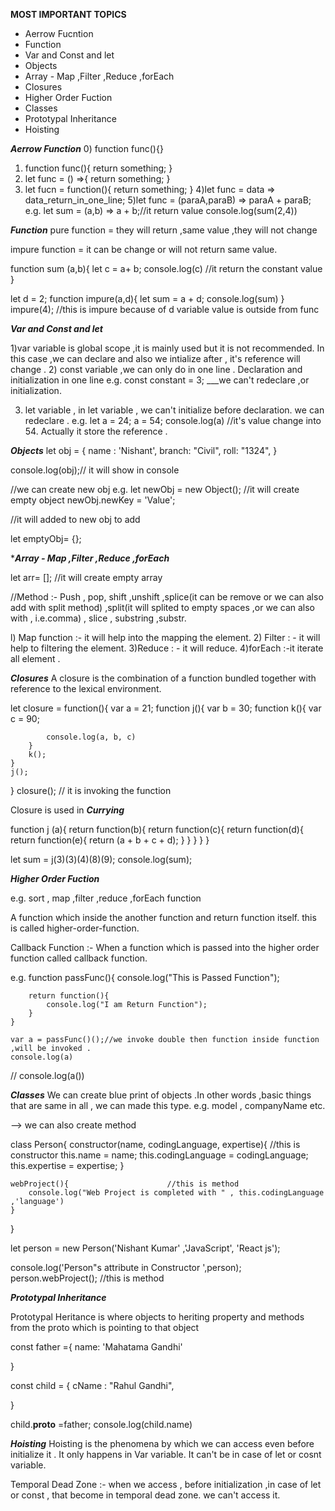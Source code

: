 **MOST IMPORTANT TOPICS**

 * Aerrow Fucntion
 * Function
 * Var and Const and let
 * Objects
 * Array - Map ,Filter ,Reduce ,forEach
 * Closures
 * Higher Order Fuction
 * Classes
 * Prototypal Inheritance
 * Hoisting

 ***Aerrow Function***
0) function func(){}
1) function func(){
    return something;
}
2) let func = () =>{
     return something;
    }
3) let fucn = function(){
     return something;
    }
4)let func = data => data_return_in_one_line;
5)let func = (paraA,paraB) => paraA + paraB;
   e.g.  let sum = (a,b) => a + b;//it return value 
         console.log(sum(2,4)) 


***Function***
pure function = they will return ,same value ,they will not change

impure function = it can be change or will not return same value.

function sum (a,b){
    let c = a+ b;
    console.log(c) //it return the constant value
}

let d = 2;
function impure(a,d){
    let sum = a + d;
    console.log(sum)
}
impure(4); //this is impure because of d variable value is outside from func


***Var and Const and let***

1)var variable is global scope ,it is mainly used but it is not recommended.
    In this case ,we can declare and also we intialize after , it's reference will change .
2) const variable ,we can only do in one line . Declaration and initialization in one line 
   e.g. const  constant = 3;
                 ___we can't redeclare ,or initialization. 

3) let variable , in let variable , we can't initialize before declaration.
             we can redeclare .
             e.g.    let a = 24;
                        a = 54;
                        console.log(a) //it's value change into 54. 
                        Actually it store the reference .




***Objects***
let obj = {
    name : 'Nishant',
    branch: "Civil",
    roll: "1324",
}

console.log(obj);// it will show in console

//we can create new obj e.g.
  let newObj = new Object(); //it will create empty object
       newObj.newKey = 'Value';

//it will added to new obj to add 

let emptyObj= {};



****Array - Map ,Filter ,Reduce ,forEach***

let arr= []; //it will create empty array 

//Method :- Push , pop, shift ,unshift ,splice(it can be remove or we can also add with split method) ,split(it will splited to empty spaces ,or we can also with , i.e.comma) , slice , substring ,substr.

l) Map function :- it will help into the mapping the element.
2) Filter : - it will help to filtering the element.
3)Reduce     : - it will reduce.
4)forEach  :-it iterate all element .


***Closures***
A closure  is the combination of a function bundled together with reference to the lexical environment.


let closure = function(){
    var a = 21;
    function j(){
        var b  = 30;
        function k(){
            var c = 90;

            console.log(a, b, c)
        }
        k();
    }
    j();
}
closure();   // it is invoking the function


Closure is used in ***Currying***


   function j (a){
       return function(b){
           return function(c){
               return function(d){
                   return function(e){
                               return (a + b + c + d);
                   }
               }
           }
       }
   }


let sum = j(3)(3)(4)(8)(9);
console.log(sum);



***Higher Order Fuction***

e.g. sort , map ,filter ,reduce ,forEach  function

A function which inside the another function and return function itself. this is called higher-order-function.


Callback Function :- When a function which is passed into the higher order function called callback function.

e.g. 
    function passFunc(){
        console.log("This is Passed Function");

        return function(){
            console.log("I am Return Function");
        }
    }

    var a = passFunc()();//we invoke double then function inside function ,will be invoked .
    console.log(a)
//     console.log(a())    



***Classes***
We can create blue print of objects .In other words ,basic things that are same in all , we can made this type. e.g. model , companyName etc.

--> we can also create method 

class Person{
    constructor(name, codingLanguage, expertise){       //this is constructor
        this.name = name;
        this.codingLanguage = codingLanguage;
        this.expertise = expertise;
    }


    webProject(){                      //this is method 
        console.log("Web Project is completed with " , this.codingLanguage ,'language')
    }
}

let person = new Person('Nishant Kumar' ,'JavaScript', 'React js');

console.log('Person"s attribute in Constructor ',person);
person.webProject();         //this is method


***Prototypal Inheritance***

Prototypal Heritance is where  objects to heriting property and methods  from the proto which is pointing to that object

const father ={
    name: 'Mahatama Gandhi'

}

const child = {
    cName : "Rahul Gandhi",

}

child.__proto__ =father;
console.log(child.name)


***Hoisting***
Hoisting is the phenomena by which we can access even before initialize it . It only happens in Var variable. It can't be in case of let or cosnt variable.


Temporal Dead Zone :- when we access , before initialization ,in case of let or const , that become in temporal dead zone. we can't access it.

